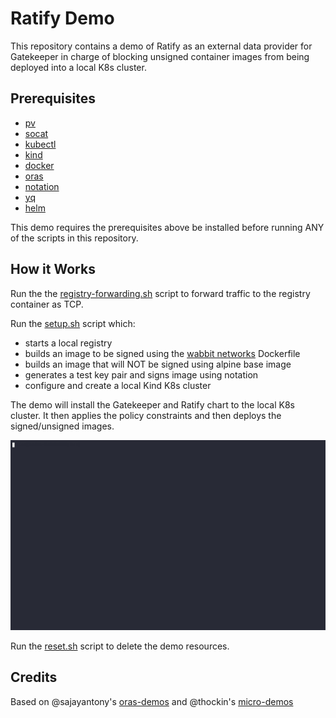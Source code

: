 # Ratify Demo

This repository contains a demo of Ratify as an external data provider for Gatekeeper in charge of blocking unsigned container images from being deployed into a local K8s cluster.

## Prerequisites
- [pv](https://ss64.com/bash/pv.html)
- [socat](https://linux.die.net/man/1/socat)
- [kubectl](https://kubernetes.io/docs/reference/kubectl/)
- [kind](https://kind.sigs.k8s.io/docs/user/quick-start/#installation)
- [docker](https://docs.docker.com/get-docker/)
- [oras](https://oras.land/docs/installation)
- [notation](https://notaryproject.dev/docs/installation/cli/)
- [yq](https://github.com/mikefarah/yq)
- [helm](https://helm.sh/docs/intro/install/)

This demo requires the prerequisites above be installed before running ANY of the scripts in this repository.

## How it Works

Run the the [registry-forwarding.sh](registry-forwarding.sh) script to forward traffic to the registry container as TCP.

Run the [setup.sh](setup.sh) script which:
- starts a local registry
- builds an image to be signed using the [wabbit networks](https://github.com/wabbit-networks/net-monitor) Dockerfile
- builds an image that will NOT be signed using alpine base image
- generates a test key pair and signs image using notation
- configure and create a local Kind K8s cluster

The demo will install the Gatekeeper and Ratify chart to the local K8s cluster. It then applies the policy constraints and then deploys the signed/unsigned images.

![](demo.gif)

Run the [reset.sh](reset.sh) script to delete the demo resources.

## Credits
Based on @sajayantony's [oras-demos](https://github.com/sajayantony/oras-demos) and @thockin's [micro-demos](https://github.com/thockin/micro-demos)
